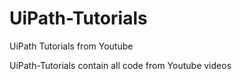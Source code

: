# UiPath-Tutorials
UiPath Tutorials from Youtube

UiPath-Tutorials contain all code from Youtube videos
